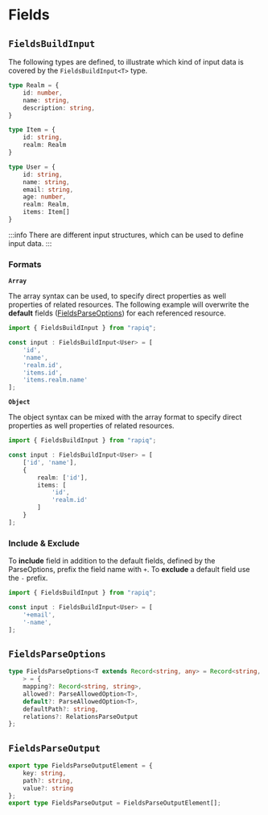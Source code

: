 # Fields

## `FieldsBuildInput`
The following types are defined, to illustrate which kind of input data is covered by the 
`FieldsBuildInput<T>` type.

```typescript
type Realm = {
    id: number,
    name: string,
    description: string,
}

type Item = {
    id: string,
    realm: Realm
}

type User = {
    id: string,
    name: string,
    email: string,
    age: number,
    realm: Realm, 
    items: Item[]
}
```

:::info
There are different input structures, which can be used to define input data. 
:::

### Formats

**`Array`**

The array syntax can be used, to specify direct properties as well properties of related resources.
The following example will overwrite the **default** fields ([FieldsParseOptions](#fieldsparseoptions)) for each referenced resource.

```typescript
import { FieldsBuildInput } from "rapiq";

const input : FieldsBuildInput<User> = [
    'id',
    'name',
    'realm.id',
    'items.id',
    'items.realm.name'
];
```

**`Object`**

The object syntax can be mixed with the array format to specify direct properties as well properties of related resources. 

```typescript
import { FieldsBuildInput } from "rapiq";

const input : FieldsBuildInput<User> = [
    ['id', 'name'],
    {
        realm: ['id'],
        items: [
            'id',
            'realm.id'
        ]
    }
];
```

### Include & Exclude

To **include** field in addition to the default fields, defined by the ParseOptions, prefix the field name with `+`.
To **exclude** a default field use the `-` prefix.

```typescript
import { FieldsBuildInput } from "rapiq";

const input : FieldsBuildInput<User> = [
    '+email',
    '-name',
];
```

## `FieldsParseOptions`

```typescript
type FieldsParseOptions<T extends Record<string, any> = Record<string, any>,
    > = {
    mapping?: Record<string, string>,
    allowed?: ParseAllowedOption<T>,
    default?: ParseAllowedOption<T>,
    defaultPath?: string,
    relations?: RelationsParseOutput
};
```

## `FieldsParseOutput`

```typescript
export type FieldsParseOutputElement = {
    key: string,
    path?: string,
    value?: string
};
export type FieldsParseOutput = FieldsParseOutputElement[];
```

